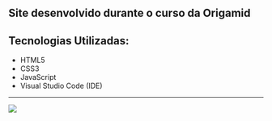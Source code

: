 ## Site desenvolvido durante o curso da Origamid

## Tecnologias Utilizadas:
- HTML5
- CSS3
- JavaScript
- Visual Studio Code (IDE)

<hr>
<img src="https://user-images.githubusercontent.com/57225298/147856128-af3fca07-17f2-4917-88af-e6f650541d37.png">

